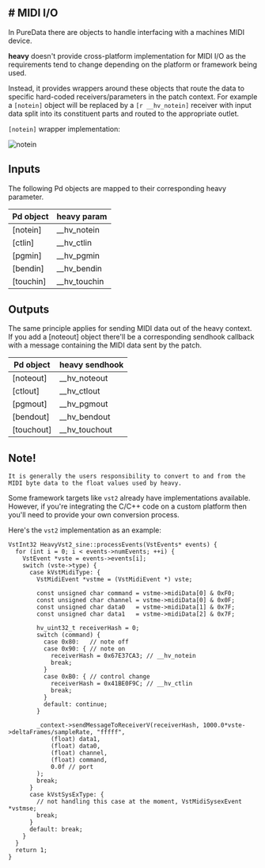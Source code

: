 # MIDI I/O
---

In PureData there are objects to handle interfacing with a machines MIDI device.

**heavy** doesn't provide cross-platform implementation for MIDI I/O as the requirements tend to change depending on the platform or framework being used. 

Instead, it provides wrappers around these objects that route the data to specific hard-coded receivers/parameters in the patch context. For example a `[notein]` object will be replaced by a `[r __hv_notein]` receiver with input data split into its constituent parts and routed to the appropriate outlet.

`[notein]` wrapper implementation:

![notein](img/docs_midi_notein.png)


## Inputs

The following Pd objects are mapped to their corresponding heavy parameter.

| Pd object | heavy param    |
| --------- | -------------- |
| [notein]  | __hv_notein    |
| [ctlin]   | __hv_ctlin     |
| [pgmin]   | __hv_pgmin     |
| [bendin]  | __hv_bendin    |
| [touchin] | __hv_touchin   |


## Outputs

The same principle applies for sending MIDI data out of the heavy context. If you add a [noteout] object there'll be a corresponding sendhook callback with a message containing the MIDI data sent by the patch.

| Pd object  | heavy sendhook |
| ---------  | -------------- |
| [noteout]  | __hv_noteout   |
| [ctlout]   | __hv_ctlout    |
| [pgmout]   | __hv_pgmout    |
| [bendout]  | __hv_bendout   |
| [touchout] | __hv_touchout  |

## Note!

`It is generally the users responsibility to convert to and from the MIDI byte data to the float values used by heavy.`

Some framework targets like `vst2` already have implementations available. However, if you're integrating the C/C++ code on a custom platform then you'll need to provide your own conversion process.

Here's the `vst2` implementation as an example:

```
VstInt32 HeavyVst2_sine::processEvents(VstEvents* events) {
  for (int i = 0; i < events->numEvents; ++i) {
    VstEvent *vste = events->events[i];
    switch (vste->type) {
      case kVstMidiType: {
        VstMidiEvent *vstme = (VstMidiEvent *) vste;

        const unsigned char command = vstme->midiData[0] & 0xF0;
        const unsigned char channel = vstme->midiData[0] & 0x0F;
        const unsigned char data0   = vstme->midiData[1] & 0x7F;
        const unsigned char data1   = vstme->midiData[2] & 0x7F;

        hv_uint32_t receiverHash = 0;
        switch (command) {
          case 0x80:   // note off
          case 0x90: { // note on
            receiverHash = 0x67E37CA3; // __hv_notein
            break;
          }
          case 0xB0: { // control change
            receiverHash = 0x41BE0F9C; // __hv_ctlin
            break;
          }
          default: continue;
        }

        _context->sendMessageToReceiverV(receiverHash, 1000.0*vste->deltaFrames/sampleRate, "fffff",
            (float) data1,
            (float) data0,
            (float) channel,
            (float) command,
            0.0f // port
        );
        break;
      }
      case kVstSysExType: {
        // not handling this case at the moment, VstMidiSysexEvent *vstmse;
        break;
      }
      default: break;
    }
  }
  return 1;
}
```

